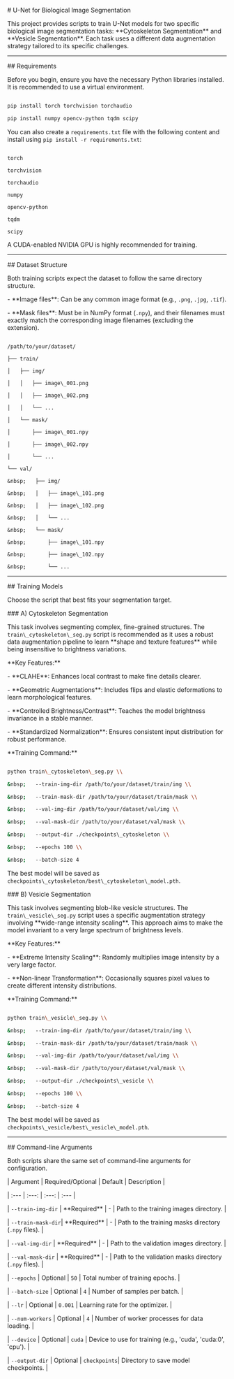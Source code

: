 \# U-Net for Biological Image Segmentation



This project provides scripts to train U-Net models for two specific biological image segmentation tasks: \*\*Cytoskeleton Segmentation\*\* and \*\*Vesicle Segmentation\*\*. Each task uses a different data augmentation strategy tailored to its specific challenges.



---



\## Requirements



Before you begin, ensure you have the necessary Python libraries installed. It is recommended to use a virtual environment.



```bash

pip install torch torchvision torchaudio

pip install numpy opencv-python tqdm scipy

```

You can also create a `requirements.txt` file with the following content and install using `pip install -r requirements.txt`:

```

torch

torchvision

torchaudio

numpy

opencv-python

tqdm

scipy

```

A CUDA-enabled NVIDIA GPU is highly recommended for training.



---



\## Dataset Structure



Both training scripts expect the dataset to follow the same directory structure.



\- \*\*Image files\*\*: Can be any common image format (e.g., `.png`, `.jpg`, `.tif`).

\- \*\*Mask files\*\*: Must be in NumPy format (`.npy`), and their filenames must exactly match the corresponding image filenames (excluding the extension).



```

/path/to/your/dataset/

├── train/

│   ├── img/

│   │   ├── image\_001.png

│   │   ├── image\_002.png

│   │   └── ...

│   └── mask/

│       ├── image\_001.npy

│       ├── image\_002.npy

│       └── ...

└── val/

&nbsp;   ├── img/

&nbsp;   │   ├── image\_101.png

&nbsp;   │   ├── image\_102.png

&nbsp;   │   └── ...

&nbsp;   └── mask/

&nbsp;       ├── image\_101.npy

&nbsp;       ├── image\_102.npy

&nbsp;       └── ...

```



---



\## Training Models



Choose the script that best fits your segmentation target.



\### A) Cytoskeleton Segmentation



This task involves segmenting complex, fine-grained structures. The `train\_cytoskeleton\_seg.py` script is recommended as it uses a robust data augmentation pipeline to learn \*\*shape and texture features\*\* while being insensitive to brightness variations.



\*\*Key Features:\*\*

\- \*\*CLAHE\*\*: Enhances local contrast to make fine details clearer.

\- \*\*Geometric Augmentations\*\*: Includes flips and elastic deformations to learn morphological features.

\- \*\*Controlled Brightness/Contrast\*\*: Teaches the model brightness invariance in a stable manner.

\- \*\*Standardized Normalization\*\*: Ensures consistent input distribution for robust performance.



\*\*Training Command:\*\*

```bash

python train\_cytoskeleton\_seg.py \\

&nbsp;   --train-img-dir /path/to/your/dataset/train/img \\

&nbsp;   --train-mask-dir /path/to/your/dataset/train/mask \\

&nbsp;   --val-img-dir /path/to/your/dataset/val/img \\

&nbsp;   --val-mask-dir /path/to/your/dataset/val/mask \\

&nbsp;   --output-dir ./checkpoints\_cytoskeleton \\

&nbsp;   --epochs 100 \\

&nbsp;   --batch-size 4

```

The best model will be saved as `checkpoints\_cytoskeleton/best\_cytoskeleton\_model.pth`.



\### B) Vesicle Segmentation



This task involves segmenting blob-like vesicle structures. The `train\_vesicle\_seg.py` script uses a specific augmentation strategy involving \*\*wide-range intensity scaling\*\*. This approach aims to make the model invariant to a very large spectrum of brightness levels.



\*\*Key Features:\*\*

\- \*\*Extreme Intensity Scaling\*\*: Randomly multiplies image intensity by a very large factor.

\- \*\*Non-linear Transformation\*\*: Occasionally squares pixel values to create different intensity distributions.



\*\*Training Command:\*\*

```bash

python train\_vesicle\_seg.py \\

&nbsp;   --train-img-dir /path/to/your/dataset/train/img \\

&nbsp;   --train-mask-dir /path/to/your/dataset/train/mask \\

&nbsp;   --val-img-dir /path/to/your/dataset/val/img \\

&nbsp;   --val-mask-dir /path/to/your/dataset/val/mask \\

&nbsp;   --output-dir ./checkpoints\_vesicle \\

&nbsp;   --epochs 100 \\

&nbsp;   --batch-size 4

```

The best model will be saved as `checkpoints\_vesicle/best\_vesicle\_model.pth`.



---



\## Command-line Arguments



Both scripts share the same set of command-line arguments for configuration.



| Argument | Required/Optional | Default | Description |

| :--- | :---: | :---: | :--- |

| `--train-img-dir` | \*\*Required\*\* | - | Path to the training images directory. |

| `--train-mask-dir`| \*\*Required\*\* | - | Path to the training masks directory (`.npy` files). |

| `--val-img-dir` | \*\*Required\*\* | - | Path to the validation images directory. |

| `--val-mask-dir` | \*\*Required\*\* | - | Path to the validation masks directory (`.npy` files). |

| `--epochs` | Optional | `50` | Total number of training epochs. |

| `--batch-size` | Optional | `4` | Number of samples per batch. |

| `--lr` | Optional | `0.001` | Learning rate for the optimizer. |

| `--num-workers` | Optional | `4` | Number of worker processes for data loading. |

| `--device` | Optional | `cuda` | Device to use for training (e.g., 'cuda', 'cuda:0', 'cpu'). |

| `--output-dir` | Optional | `checkpoints`| Directory to save model checkpoints. |



